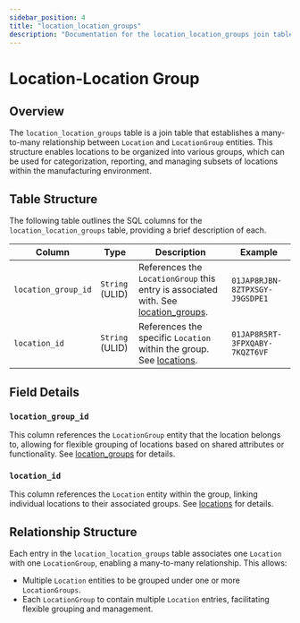 ```yaml
---
sidebar_position: 4
title: "location_location_groups"
description: "Documentation for the location_location_groups join table, connecting Location and LocationGroup entities."
---
```


# Location-Location Group

## Overview

The `location_location_groups` table is a join table that establishes a many-to-many relationship between `Location` and
`LocationGroup` entities. This structure enables locations to be organized into various groups, which can be used for
categorization, reporting, and managing subsets of locations within the manufacturing environment.

## Table Structure

The following table outlines the SQL columns for the `location_location_groups` table, providing a brief description of
each.

| Column              | Type            | Description                                                                                                                | Example                        |
|---------------------|-----------------|----------------------------------------------------------------------------------------------------------------------------|--------------------------------|
| `location_group_id` | `String` (ULID) | References the `LocationGroup` this entry is associated with. See [location_groups](../location-model/location-group).     | `01JAP8RJBN-8ZTPXSGY-J9GSDPE1` |
| `location_id`       | `String` (ULID) | References the specific `Location` within the group. See [locations](../location-model/location).                          | `01JAP8R5RT-3FPXQABY-7KQZT6VF` |

## Field Details

### `location_group_id`

This column references the `LocationGroup` entity that the location belongs to, allowing for flexible grouping of
locations based on shared attributes or functionality. 
See [location_groups](../location-model/location-group) for details.

### `location_id`

This column references the `Location` entity within the group, linking individual locations to their associated groups.
See [locations](../location-model/location) for details.

## Relationship Structure

Each entry in the `location_location_groups` table associates one `Location` with one `LocationGroup`, enabling a
many-to-many relationship. This allows:

- Multiple `Location` entities to be grouped under one or more `LocationGroups`.
- Each `LocationGroup` to contain multiple `Location` entries, facilitating flexible grouping and management.